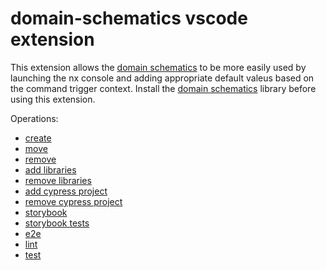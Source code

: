 # domain-schematics vscode extension

This extension allows the [domain schematics](https://github.com/srlee309/domain) to be more easily used by launching the nx console and adding appropriate default valeus based on the command trigger context. Install the [domain schematics](https://github.com/srlee309/domain) library before using this extension.

Operations:
 - [create](readme/create.md)
 - [move](readme/move.md)
 - [remove](readme/remove.md)
 - [add libraries](readme/add-libraries.md)
 - [remove libraries](readme/remove-libraries.md)
 - [add cypress project](readme/add-cyporess-project.md)
 - [remove cypress project](readme/remove-cypress-project.md)
 - [storybook](readme/storybook.md)
 - [storybook tests](readme/storybook-e2e.md)
 - [e2e](readme/e2e.md)
 - [lint](readme/lint.md)
 - [test](readme/test.md)